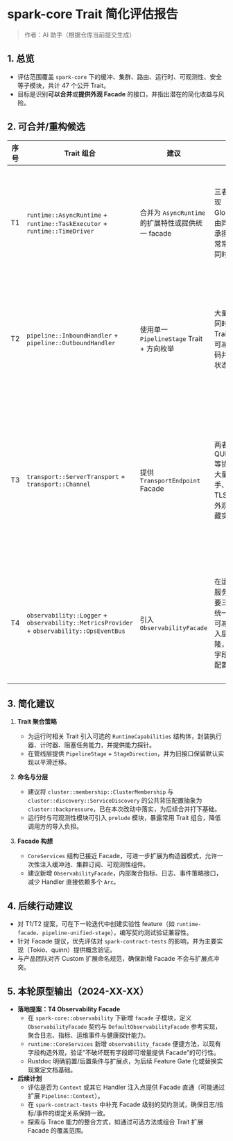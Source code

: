 # spark-core Trait 简化评估报告

> 作者：AI 助手（根据仓库当前提交生成）

## 1. 总览
- 评估范围覆盖 `spark-core` 下的缓冲、集群、路由、运行时、可观测性、安全等子模块，共计 47 个公开 Trait。
- 目标是识别**可以合并**或**提供外观 Facade** 的接口，并指出潜在的简化收益与风险。

## 2. 可合并/重构候选

| 序号 | Trait 组合 | 建议 | 理由 | 风险 |
| ---- | ---------- | ---- | ---- | ---- |
| T1 | `runtime::AsyncRuntime` + `runtime::TaskExecutor` + `runtime::TimeDriver` | 合并为 `AsyncRuntime` 的扩展特性或提供统一 facade | 三者在多数实现（Tokio、Glommio）中由同一运行时承担；调用方常常需要三者同时注入 | 可能降低对极简执行器的灵活度，需要通过 feature gate 保留精简实现 |
| T2 | `pipeline::InboundHandler` + `pipeline::OutboundHandler` | 使用单一 `PipelineStage` Trait + 方向枚举 | 大量 Handler 同时实现两个 Trait，合并后可减少样板代码并允许共享状态机 | 合并后可能影响依赖泛型方向优化的实现，需要在新 Trait 中保留方向标识 |
| T3 | `transport::ServerTransport` + `transport::Channel` | 提供 `TransportEndpoint` Facade | 两者在 QUIC/HTTP3 等协议中共享大量代码（握手、流管理、TLS 参数）；外观可对外隐藏实现细节 | Facade 需要覆盖所有生命周期方法，若实现差异过大（如仅客户端支持 0-RTT）可能导致接口臃肿 |
| T4 | `observability::Logger` + `observability::MetricsProvider` + `observability::OpsEventBus` | 引入 `ObservabilityFacade` | 在运行时注入服务时往往需要三者组合；统一 Facade 可减少依赖注入层的 Arc 克隆，并为扩展字段提供集中配置点 | Facade 容易变成“上帝对象”，需通过 trait object 组合或 builder 避免侵入性调整 |

## 3. 简化建议

1. **Trait 聚合策略**
   - 为运行时相关 Trait 引入可选的 `RuntimeCapabilities` 结构体，封装执行器、计时器、阻塞任务能力，并提供能力探针。
   - 在管线层提供 `PipelineStage` + `StageDirection`，并为旧接口保留默认实现以平滑迁移。

2. **命名与分层**
   - 建议将 `cluster::membership::ClusterMembership` 与 `cluster::discovery::ServiceDiscovery` 的公共背压配置抽象为 `cluster::backpressure`，已在本次改动中落实，为后续合并打下基础。
   - 运行时与可观测性模块可引入 `prelude` 模块，暴露常用 Trait 组合，降低调用方的导入负担。

3. **Facade 构想**
   - `CoreServices` 结构已接近 Facade，可进一步扩展为构造器模式，允许一次性注入缓冲池、集群订阅、可观测性组件。
   - 建议新增 `ObservabilityFacade`，内部聚合指标、日志、事件策略接口，减少 Handler 直接依赖多个 `Arc`。

## 4. 后续行动建议

- 对 T1/T2 提案，可在下一轮迭代中创建实验性 feature（如 `runtime-facade`、`pipeline-unified-stage`），编写契约测试验证兼容性。
- 针对 Facade 提议，优先评估对 `spark-contract-tests` 的影响，并为主要实现（Tokio、quinn）提供概念验证。
- 与产品团队对齐 Custom 扩展命名规范，确保新增 Facade 不会与扩展点冲突。

## 5. 本轮原型输出（2024-XX-XX）

- **落地提案：T4 Observability Facade**
  - 在 `spark-core::observability` 下新增 `facade` 子模块，定义 `ObservabilityFacade` 契约与 `DefaultObservabilityFacade` 参考实现，聚合日志、指标、运维事件与健康探针能力。
  - `runtime::CoreServices` 新增 `observability_facade` 便捷方法，以现有字段构造外观，验证“不破坏既有字段即可增量提供 Facade”的可行性。
  - Rustdoc 明确前置/后置条件与扩展点，为后续 Feature Gate 化或替换实现奠定文档基础。
- **后续计划**
  - 评估是否为 `Context` 或其它 Handler 注入点提供 Facade 直通（可能通过扩展 `Pipeline::Context`）。
  - 在 `spark-contract-tests` 中补充 Facade 级别的契约测试，确保日志/指标/事件的绑定关系保持一致。
  - 探索与 Trace 能力的整合方式，如通过可选方法或组合 Trait 扩展 Facade 的覆盖范围。

